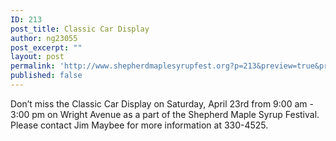 ```yaml
---
ID: 213
post_title: Classic Car Display
author: ng23055
post_excerpt: ""
layout: post
permalink: 'http://www.shepherdmaplesyrupfest.org?p=213&preview=true&preview_id=213'
published: false
---
```

Don’t miss the Classic Car Display on Saturday, April 23rd from 9:00 am - 3:00 pm on Wright Avenue as a part of the Shepherd Maple Syrup Festival. Please contact Jim Maybee for more information at 330-4525.